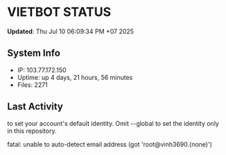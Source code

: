 # VIETBOT STATUS
**Updated**: Thu Jul 10 06:09:34 PM +07 2025

## System Info
- IP: 103.77.172.150
- Uptime: up 4 days, 21 hours, 56 minutes
- Files: 2271

## Last Activity

to set your account's default identity.
Omit --global to set the identity only in this repository.

fatal: unable to auto-detect email address (got 'root@vinh3690.(none)')
